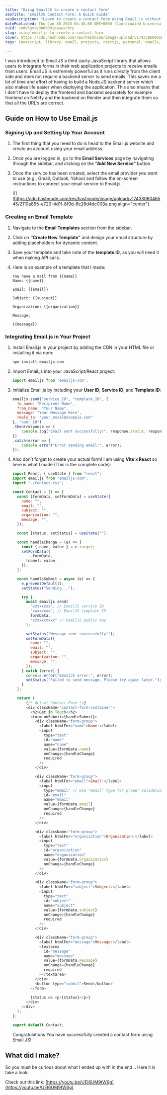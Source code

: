 ```yaml
---
title: "Using EmailJS to create a contact form"
seoTitle: "EmailJS Contact Form: A Quick Guide"
seoDescription: "Learn to create a contact form using Email.js without a backend server. Save time and deploy easily with this step-by-step guide"
datePublished: Thu Jan 30 2025 04:38:00 GMT+0000 (Coordinated Universal Time)
cuid: cm8v5gvie000009joawwschry
slug: using-emailjs-to-create-a-contact-form
cover: https://cdn.hashnode.com/res/hashnode/image/upload/v1743306006168/a9a5faac-7af1-42e7-85cc-de9f29202232.png
tags: javascript, library, email, projects, reactjs, personal, emails, vite

---
```


I was introduced to Email JS a third-party JavaScript library that allows users to integrate forms in their web application projects to receive emails from users. Email JS is extremely powerful as it runs directly from the client side and does not require a backend server to send emails. This saves me a lot of time and effort of having to build a Node.JS backend server which also makes life easier when deploying the application. This also means that I don’t have to deploy the frontend and backend separately for example frontend on Netlify and the backend on Render and then integrate them so that all the URL’s are correct.

## **Guide on How to Use Email.js**

### Signing Up and Setting Up Your Account

1. The first thing that you need to do is head to the Email.js website and create an account using your email address.
    
2. Once you are logged in, go to the **Email Services** page by navigating through the sidebar, and clicking on the **“Add New Service”** button.
    
3. Once the service has been created, select the email provider you want to use (e.g., Gmail, Outlook, Yahoo) and follow the on-screen instructions to connect your email service to Email.js
    
    ![](https://cdn.hashnode.com/res/hashnode/image/upload/v1743308046545/2110a865-e720-4d1f-8f9d-6e26d4dc003a.png align="center")
    

### Creating an Email Template

1. Navigate to the **Email Templates** section from the sidebar.
    
2. Click on **“Create New Template”** and design your email structure by adding placeholders for dynamic content.
    
3. Save your template and take note of the **template ID**, as you will need it when making API calls.
    
4. Here is an example of a template that I made:
    
    ```plaintext
    You have a mail from {{name}}
    Name: {{name}}
    
    Email: {{email}}
    
    Subject: {{subject}}
    
    Organization: {{organization}}
    
    Message:
    
    {{message}}
    ```
    

### Integrating Email.js in Your Project

1. Install Email.js in your project by adding the CDN in your HTML file or installing it via npm:
    
    ```sh
    npm install emailjs-com
    ```
    
2. Import Email.js into your JavaScript/React project:
    
    ```javascript
    import emailjs from 'emailjs-com';
    ```
    
3. Initialize Email.js by including your **User ID**, **Service ID**, and **Template ID**:
    
    ```javascript
    emailjs.send("service_ID", "template_ID", {
      to_name: "Recipient Name",
      from_name: "Your Name",
      message: "Your Message Here",
      reply_to: "your_email@example.com"
    }, "user_ID")
    .then(response => {
        console.log("Email sent successfully!", response.status, response.text);
    })
    .catch(error => {
        console.error("Error sending email:", error);
    });
    ```
    
4. Also don’t forget to create your actual form! I am using **Vite x React** so here is what I made (This is the complete code):
    
    ```javascript
    import React, { useState } from "react";
    import emailjs from "emailjs-com";
    import "./Contact.css";
    
    const Contact = () => {
      const [formData, setFormData] = useState({
        name: "",
        email: "", 
        subject: "",
        organization: "",
        message: "",
      });
    
      const [status, setStatus] = useState("");
    
      const handleChange = (e) => {
        const { name, value } = e.target;
        setFormData({
          ...formData,
          [name]: value,
        });
      };
    
      const handleSubmit = async (e) => {
        e.preventDefault();
        setStatus("Sending...");
    
        try {
          await emailjs.send(
            "xxxxxxxx", // EmailJS service ID
            "xxxxxxxx", // EmailJS template ID
            formData,
            "xxxxxxxxxx" // EmailJS public key
          );
    
          setStatus("Message sent successfully!");
          setFormData({
            name: "",
            email: "", 
            subject: "",
            organization: "",
            message: "",
          });
        } catch (error) {
          console.error("EmailJS error:", error);
          setStatus("Failed to send message. Please try again later.");
        }
      };
    
      return (
          {/* Actual Contact Form */}
          <div className="contact-form-container">
            <h2>Get in Touch</h2>
            <form onSubmit={handleSubmit}>
              <div className="form-group">
                <label htmlFor="name">Name:</label>
                <input
                  type="text"
                  id="name"
                  name="name"
                  value={formData.name}
                  onChange={handleChange}
                  required
                />
              </div>
    
              <div className="form-group">
                <label htmlFor="email">Email:</label>
                <input
                  type="email" // Use "email" type for proper validation
                  id="email"
                  name="email"
                  value={formData.email}
                  onChange={handleChange}
                  required
                />
              </div>
    
              <div className="form-group">
                <label htmlFor="organization">Organization:</label>
                <input
                  type="text"
                  id="organization"
                  name="organization"
                  value={formData.organization}
                  onChange={handleChange}
                />
              </div>
    
              <div className="form-group">
                <label htmlFor="subject">Subject:</label>
                <input
                  type="text"
                  id="subject"
                  name="subject"
                  value={formData.subject}
                  onChange={handleChange}
                  required
                />
              </div>
    
              <div className="form-group">
                <label htmlFor="message">Message:</label>
                <textarea
                  id="message"
                  name="message"
                  value={formData.message}
                  onChange={handleChange}
                  required
                ></textarea>
              </div>
              <button type="submit">Send</button>
            </form>
            
            {status && <p>{status}</p>}
          </div>
        </div>
      );
    };
    
    export default Contact;
    ```
    
    Congratulations You have successfully created a contact form using Email.JS!
    

## What did I make?

So you must be curious about what I ended up with in the end… Here it is take a look:

Check out this link: [https://youtu.be/UEI6UM9tW6g](https://youtu.be/UEI6UM9tW6g)
